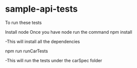 # sample-api-tests
To run these tests 

Install node
Once you have node run the command
npm install 

-This will install all the dependencies

npm run runCarTests 

-This will run the tests under the carSpec folder


